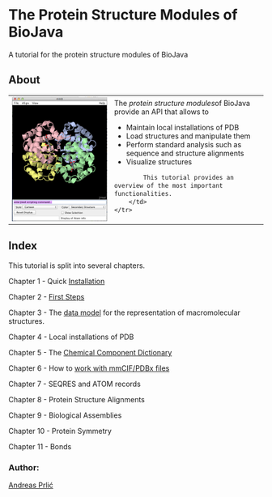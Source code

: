 The Protein Structure Modules of BioJava
=====================================================

A tutorial for the protein structure modules of BioJava

## About
<table>
    <tr>
        <td>
            <img src="img/4hhb_jmol.png"/>
        </td>
        <td>
            The <i>protein structure modules</i>of BioJava provide an API that allows to 
            <ul>
                <li>Maintain local installations of PDB</li>
                <li>Load structures and manipulate them</li>
                <li>Perform standard analysis such as sequence and structure alignments</li>
                <li>Visualize structures</li>
            </ul>

            This tutorial provides an overview of the most important functionalities.
        </td>
    </tr>
</table>   

## Index

This tutorial is split into several chapters.

Chapter 1 - Quick [Installation](installation.md)

Chapter 2 - [First Steps](firststeps.md)

Chapter 3 - The [data model](structure-data-model.md) for the representation of macromolecular structures.

Chapter 4 - Local installations of PDB

Chapter 5 - The [Chemical Component Dictionary](chemcomp.md)

Chapter 6 - How to [work with mmCIF/PDBx files](mmcif.md)

Chapter 7 - SEQRES and ATOM records

Chapter 8 - Protein Structure Alignments

Chapter 9 - Biological Assemblies 

Chapter 10 - Protein Symmetry

Chapter 11 - Bonds

### Author: 

[Andreas Prli&#263;](https://github.com/andreasprlic)





